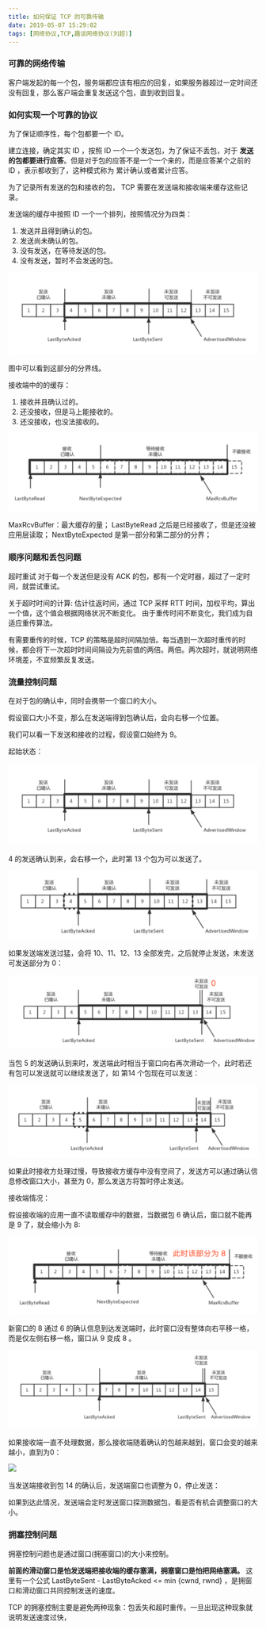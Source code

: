 ```yaml
---
title: 如何保证 TCP 的可靠传输
date: 2019-05-07 15:29:02
tags: [网络协议,TCP,趣谈网络协议(刘超)]
---
```



### 可靠的网络传输

客户端发起的每一个包，服务端都应该有相应的回复，如果服务器超过一定时间还没有回复，那么客户端会重复发送这个包，直到收到回复。


### 如何实现一个可靠的协议

为了保证顺序性，每个包都要一个 ID。

建立连接，确定其实 ID ，按照 ID 一个一个发送包，为了保证不丢包，对于 **发送的包都要进行应答**。但是对于包的应答不是一个一个来的，而是应答某个之前的 ID ，表示都收到了，这种模式称为 累计确认或者累计应答。




为了记录所有发送的包和接收的包， TCP 需要在发送端和接收端来缓存这些记录。

发送端的缓存中按照 ID 一个一个排列，按照情况分为四类：

1. 发送并且得到确认的包。
2. 发送尚未确认的包。
3. 没有发送，在等待发送的包。
4. 没有发送，暂时不会发送的包。

![](/../images/2019_08_28_01.png)

图中可以看到这部分的分界线。

接收端中的的缓存：

1. 接收并且确认过的。
2. 还没接收，但是马上能接收的。
3. 还没接收，也没法接收的。

![](/../images/2019_08_28_02.png)


MaxRcvBuffer：最大缓存的量；
LastByteRead 之后是已经接收了，但是还没被应用层读取；
NextByteExpected 是第一部分和第二部分的分界；


### 顺序问题和丢包问题



超时重试
对于每一个发送但是没有 ACK 的包，都有一个定时器，超过了一定时间，就尝试重试。

关于超时时间的计算:
    估计往返时间，通过 TCP 采样 RTT 时间，加权平均，算出一个值，这个值会根据网络状况不断变化。
由于重传时间不断变化，我们成为自适应重传算法。

有需要重传的时候，TCP 的策略是超时间隔加倍。每当遇到一次超时重传的时候，都会将下一次超时时间间隔设为先前值的两倍。两倍。两次超时，就说明网络环境差，不宜频繁反复发送。


### 流量控制问题

在对于包的确认中，同时会携带一个窗口的大小。

假设窗口大小不变，那么在发送端得到包确认后，会向右移一个位置。

我们可以看一下发送和接收的过程，假设窗口始终为 9。

起始状态：

![](/../images/2019_08_28_01.png)

4 的发送确认到来，会右移一个，此时第 13 个包为可以发送了。

![](/../images/2019_08_28_03.png)


如果发送端发送过猛，会将 10、11、12、13 全部发完，之后就停止发送，未发送可发送部分为 0：

![](/../images/2019_08_28_04.png)


当包 5 的发送确认到来时，发送端此时相当于窗口向右再次滑动一个，此时若还有包可以发送就可以继续发送了，如 第14 个包现在可以发送：

![](/../images/2019_08_28_05.png)



如果此时接收方处理过慢，导致接收方缓存中没有空间了，发送方可以通过确认信息修改窗口大小，甚至为 0，那么发送方将暂时停止发送。

接收端情况：


假设接收端的应用一直不读取缓存中的数据，当数据包 6 确认后，窗口就不能再是 9 了，就会缩小为 8:

![](/../images/2019_08_28_06.png)

新窗口的 8 通过 6 的确认信息到达发送端时，此时窗口没有整体向右平移一格，而是仅左侧右移一格，窗口从 9 变成 8 。

![](/../images/2019_08_28_07.png)


如果接收端一直不处理数据，那么接收端随着确认的包越来越到，窗口会变的越来越小，直到为0：

![](/../images/2019_08_28_08.png)

当发送端接收到包 14 的确认后，发送端窗口也调整为 0，停止发送：

如果到达此情况，发送端会定时发送窗口探测数据包，看是否有机会调整窗口的大小。


### 拥塞控制问题


拥塞控制问题也是通过窗口(拥塞窗口)的大小来控制。


**前面的滑动窗口是怕发送端把接收端的缓存塞满，拥塞窗口是怕把网络塞满。**
这里有一个公式 LastByteSent - LastByteAcked <= min {cwnd, rwnd} ，是拥窗口和滑动窗口共同控制发送的速度。


TCP 的拥塞控制主要是避免两种现象：包丢失和超时重传。一旦出现这种现象就说明发送速度过快，